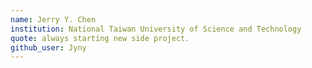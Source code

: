 ```yaml
---
name: Jerry Y. Chen
institution: National Taiwan University of Science and Technology
quote: always starting new side project.
github_user: Jyny
---
```

